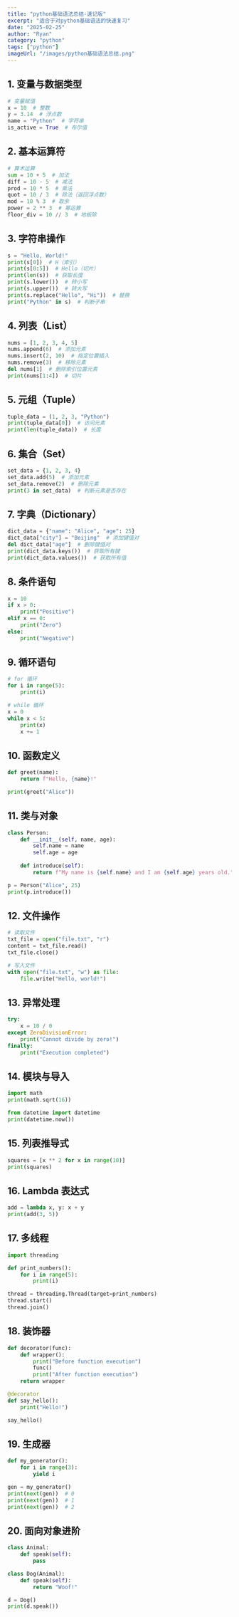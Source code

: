 ```yaml
---
title: "python基础语法总结-速记版"
excerpt: "适合于对python基础语法的快速复习"
date: "2025-02-25"
author: "Ryan"
category: "python"
tags: ["python"]
imageUrl: "/images/python基础语法总结.png"
---
```


## 1. 变量与数据类型

```python
# 变量赋值
x = 10  # 整数
y = 3.14  # 浮点数
name = "Python"  # 字符串
is_active = True  # 布尔值
```

## 2. 基本运算符

```python
# 算术运算
sum = 10 + 5  # 加法
diff = 10 - 5  # 减法
prod = 10 * 5  # 乘法
quot = 10 / 3  # 除法（返回浮点数）
mod = 10 % 3  # 取余
power = 2 ** 3  # 幂运算
floor_div = 10 // 3  # 地板除
```

## 3. 字符串操作

```python
s = "Hello, World!"
print(s[0])  # H（索引）
print(s[0:5])  # Hello（切片）
print(len(s))  # 获取长度
print(s.lower())  # 转小写
print(s.upper())  # 转大写
print(s.replace("Hello", "Hi"))  # 替换
print("Python" in s)  # 判断子串
```

## 4. 列表（List）

```python
nums = [1, 2, 3, 4, 5]
nums.append(6)  # 添加元素
nums.insert(2, 10)  # 指定位置插入
nums.remove(3)  # 移除元素
del nums[1]  # 删除索引位置元素
print(nums[1:4])  # 切片
```

## 5. 元组（Tuple）

```python
tuple_data = (1, 2, 3, "Python")
print(tuple_data[0])  # 访问元素
print(len(tuple_data))  # 长度
```

## 6. 集合（Set）

```python
set_data = {1, 2, 3, 4}
set_data.add(5)  # 添加元素
set_data.remove(2)  # 删除元素
print(3 in set_data)  # 判断元素是否存在
```

## 7. 字典（Dictionary）

```python
dict_data = {"name": "Alice", "age": 25}
dict_data["city"] = "Beijing"  # 添加键值对
del dict_data["age"]  # 删除键值对
print(dict_data.keys())  # 获取所有键
print(dict_data.values())  # 获取所有值
```

## 8. 条件语句

```python
x = 10
if x > 0:
    print("Positive")
elif x == 0:
    print("Zero")
else:
    print("Negative")
```

## 9. 循环语句

```python
# for 循环
for i in range(5):
    print(i)

# while 循环
x = 0
while x < 5:
    print(x)
    x += 1
```

## 10. 函数定义

```python
def greet(name):
    return f"Hello, {name}!"

print(greet("Alice"))
```

## 11. 类与对象

```python
class Person:
    def __init__(self, name, age):
        self.name = name
        self.age = age
    
    def introduce(self):
        return f"My name is {self.name} and I am {self.age} years old."

p = Person("Alice", 25)
print(p.introduce())
```

## 12. 文件操作

```python
# 读取文件
txt_file = open("file.txt", "r")
content = txt_file.read()
txt_file.close()

# 写入文件
with open("file.txt", "w") as file:
    file.write("Hello, world!")
```

## 13. 异常处理

```python
try:
    x = 10 / 0
except ZeroDivisionError:
    print("Cannot divide by zero!")
finally:
    print("Execution completed")
```

## 14. 模块与导入

```python
import math
print(math.sqrt(16))

from datetime import datetime
print(datetime.now())
```

## 15. 列表推导式

```python
squares = [x ** 2 for x in range(10)]
print(squares)
```

## 16. Lambda 表达式

```python
add = lambda x, y: x + y
print(add(3, 5))
```

## 17. 多线程

```python
import threading

def print_numbers():
    for i in range(5):
        print(i)

thread = threading.Thread(target=print_numbers)
thread.start()
thread.join()
```

## 18. 装饰器

```python
def decorator(func):
    def wrapper():
        print("Before function execution")
        func()
        print("After function execution")
    return wrapper

@decorator
def say_hello():
    print("Hello!")

say_hello()
```

## 19. 生成器

```python
def my_generator():
    for i in range(3):
        yield i

gen = my_generator()
print(next(gen))  # 0
print(next(gen))  # 1
print(next(gen))  # 2
```

## 20. 面向对象进阶

```python
class Animal:
    def speak(self):
        pass

class Dog(Animal):
    def speak(self):
        return "Woof!"

d = Dog()
print(d.speak())
```
